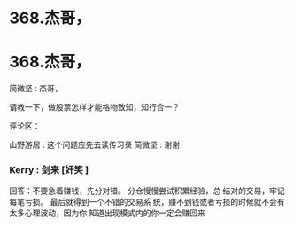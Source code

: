 # 368.杰哥，

# 368.杰哥，

简微坚 : 杰哥，

请教一下，做股票怎样才能格物致知，知行合一？

评论区：

山野游居 : 这个问题应先去读传习录 简微坚 : 谢谢

### Kerry : 剑来 [奸笑 ]

回答：不要急着赚钱，先分对错。 分仓慢慢尝试积累经验，总 结对的交易，牢记每笔亏损。 最后就得到一个不错的交易系 统，赚不到钱或者亏损的时候就不会有太多心理波动，因为你 知道出现模式内的你一定会赚回来